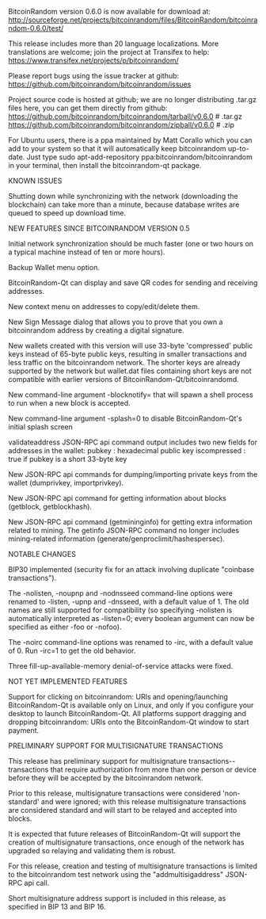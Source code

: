 BitcoinRandom version 0.6.0 is now available for download at:
http://sourceforge.net/projects/bitcoinrandom/files/BitcoinRandom/bitcoinrandom-0.6.0/test/

This release includes more than 20 language localizations.
More translations are welcome; join the
project at Transifex to help:
https://www.transifex.net/projects/p/bitcoinrandom/

Please report bugs using the issue tracker at github:
https://github.com/bitcoinrandom/bitcoinrandom/issues

Project source code is hosted at github; we are no longer
distributing .tar.gz files here, you can get them
directly from github:
https://github.com/bitcoinrandom/bitcoinrandom/tarball/v0.6.0  # .tar.gz
https://github.com/bitcoinrandom/bitcoinrandom/zipball/v0.6.0  # .zip

For Ubuntu users, there is a ppa maintained by Matt Corallo which
you can add to your system so that it will automatically keep
bitcoinrandom up-to-date.  Just type
sudo apt-add-repository ppa:bitcoinrandom/bitcoinrandom
in your terminal, then install the bitcoinrandom-qt package.


KNOWN ISSUES

Shutting down while synchronizing with the network
(downloading the blockchain) can take more than a minute,
because database writes are queued to speed up download
time.


NEW FEATURES SINCE BITCOINRANDOM VERSION 0.5

Initial network synchronization should be much faster
(one or two hours on a typical machine instead of ten or more
hours).

Backup Wallet menu option.

BitcoinRandom-Qt can display and save QR codes for sending
and receiving addresses.

New context menu on addresses to copy/edit/delete them.

New Sign Message dialog that allows you to prove that you
own a bitcoinrandom address by creating a digital
signature.

New wallets created with this version will
use 33-byte 'compressed' public keys instead of
65-byte public keys, resulting in smaller
transactions and less traffic on the bitcoinrandom
network. The shorter keys are already supported
by the network but wallet.dat files containing
short keys are not compatible with earlier
versions of BitcoinRandom-Qt/bitcoinrandomd.

New command-line argument -blocknotify=<command>
that will spawn a shell process to run <command> 
when a new block is accepted.

New command-line argument -splash=0 to disable
BitcoinRandom-Qt's initial splash screen

validateaddress JSON-RPC api command output includes
two new fields for addresses in the wallet:
pubkey : hexadecimal public key
iscompressed : true if pubkey is a short 33-byte key

New JSON-RPC api commands for dumping/importing
private keys from the wallet (dumprivkey, importprivkey).

New JSON-RPC api command for getting information about
blocks (getblock, getblockhash).

New JSON-RPC api command (getmininginfo) for getting
extra information related to mining. The getinfo
JSON-RPC command no longer includes mining-related
information (generate/genproclimit/hashespersec).



NOTABLE CHANGES

BIP30 implemented (security fix for an attack involving
duplicate "coinbase transactions").

The -nolisten, -noupnp and -nodnsseed command-line
options were renamed to -listen, -upnp and -dnsseed,
with a default value of 1. The old names are still
supported for compatibility (so specifying -nolisten
is automatically interpreted as -listen=0; every
boolean argument can now be specified as either
-foo or -nofoo).

The -noirc command-line options was renamed to
-irc, with a default value of 0. Run -irc=1 to
get the old behavior.

Three fill-up-available-memory denial-of-service
attacks were fixed.


NOT YET IMPLEMENTED FEATURES

Support for clicking on bitcoinrandom: URIs and
opening/launching BitcoinRandom-Qt is available only on Linux,
and only if you configure your desktop to launch
BitcoinRandom-Qt. All platforms support dragging and dropping
bitcoinrandom: URIs onto the BitcoinRandom-Qt window to start
payment.


PRELIMINARY SUPPORT FOR MULTISIGNATURE TRANSACTIONS

This release has preliminary support for multisignature
transactions-- transactions that require authorization
from more than one person or device before they
will be accepted by the bitcoinrandom network.

Prior to this release, multisignature transactions
were considered 'non-standard' and were ignored;
with this release multisignature transactions are
considered standard and will start to be relayed
and accepted into blocks.

It is expected that future releases of BitcoinRandom-Qt
will support the creation of multisignature transactions,
once enough of the network has upgraded so relaying
and validating them is robust.

For this release, creation and testing of multisignature
transactions is limited to the bitcoinrandom test network using
the "addmultisigaddress" JSON-RPC api call.

Short multisignature address support is included in this
release, as specified in BIP 13 and BIP 16.
